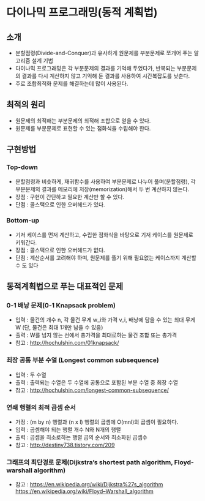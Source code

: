 # 다이나믹 프로그래밍(동적 계획법)

## 소개
- 분할점령(Divide-and-Conquer)과 유사하게 원문제를 부분문제로 쪼개어 푸는 알고리즘 설계 기법
- 다이나믹 프로그래밍은 각 부분문제의 결과를 기억해 두었다가, 반복되는 부분문제의 결과를 다시 계산하지 않고 기억해 둔 결과를 사용하여 시간복잡도를 낮춘다.
- 주로 조합최적화 문제를 해결하는데 많이 사용된다.

## 최적의 원리
- 원문제의 최적해는 부분문제의 최적해 조합으로 얻을 수 있다.
- 원문제를 부분문제로 표현할 수 있는 점화식을 수립해야 한다.

## 구현방법

### Top-down
- 분할점령과 비슷하게, 재귀함수를 사용하여 부분문제로 나누어 풀며(분할점령), 각 부분문제의 결과를 메모리에 저장(memorization)해서 두 번 계산하지 않는다.
- 장점 : 구현이 간단하고 필요한 계산만 할 수 있다.
- 단점 : 콜스택으로 인한 오버헤드가 있다.

### Bottom-up
- 기저 케이스를 먼저 계산하고, 수립한 점화식을 바탕으로 기저 케이스를 원문제로 키워간다.
- 장점 : 콜스택으로 인한 오버헤드가 없다. 
- 단점 : 계산순서를 고려해야 하며,  원문제를 풀기 위해 필요없는 케이스까지 계산할 수 도 있다

## 동적계획법으로 푸는 대표적인 문제
### 0-1 배낭 문제(0-1 Knapsack problem)
- 입력 : 물건의 개수 n, 각 물건 무게 w_i와 가격 v_i, 배낭에 담을 수 있는 최대 무게 W (단, 물건은 최대 1개만 남을 수 있음)
- 출력 : W를 넘지 않는 선에서 총가격을 최대로하는 물건 조합 또는 총가격
- 참고 : http://hochulshin.com/01knapsack/

### 최장 공통 부분 수열 (Longest common subsequence)
- 입력 : 두 수열
- 출력 : 출력되는 수열은 두 수열에 공통으로 포함된 부분 수열 중 최장 수열 
- 참고 : http://hochulshin.com/longest-common-subsequence/

### 연쇄 행렬의 최적 곱셈 순서
- 가정 : (m by n) 행렬과 (n x l) 행렬의 곱셈에 O(mnl)의 곱셈이 필요하다.
- 입력 : 곱셈해야 되는 행렬 개수 N와 N개의 행렬
- 출력 : 곱셈을 최소로하는 행렬 곱의 순서와 최소화된 곱셈수
- 참고 : http://destiny738.tistory.com/209

### 그래프의 최단경로 문제(Dijkstra’s shortest path algorithm, Floyd-warshall algorithm)
- 참고 : https://en.wikipedia.org/wiki/Dijkstra%27s_algorithm
         https://en.wikipedia.org/wiki/Floyd–Warshall_algorithm

